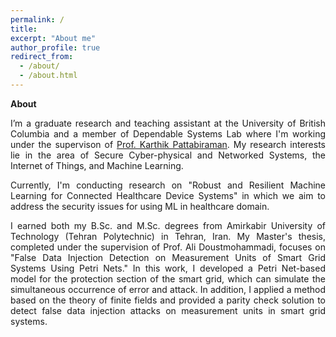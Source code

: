 ```yaml
---
permalink: /
title:
excerpt: "About me"
author_profile: true
redirect_from: 
  - /about/
  - /about.html
---
```


<b> About </b>
<p align="justify"> I’m a graduate research and teaching assistant at the University of British Columbia and a member of Dependable Systems Lab where I'm working under the supervison of <a href="https://ece.ubc.ca/karthik-pattabiraman/">Prof. Karthik Pattabiraman</a>. My research interests lie in the area of Secure Cyber-physical and Networked Systems, the Internet of Things, and Machine Learning.</p>

<p align="justify"> Currently, I'm conducting research on "Robust and Resilient Machine Learning for Connected Healthcare Device Systems" in which we aim to address the security issues for using ML in healthcare domain. </p>

<p align="justify"> I earned both my B.Sc. and M.Sc. degrees from Amirkabir University of Technology (Tehran Polytechnic) in Tehran, Iran. My Master's thesis, completed under the supervision of Prof. Ali Doustmohammadi, focuses on "False Data Injection Detection on Measurement Units of Smart Grid Systems Using Petri Nets." In this work, I developed a Petri Net-based model for the protection section of the smart grid, which can simulate the simultaneous occurrence of error and attack. In addition, I applied a method based on the theory of finite fields and provided a parity check solution to detect false data injection attacks on measurement units in smart grid systems. </p>


